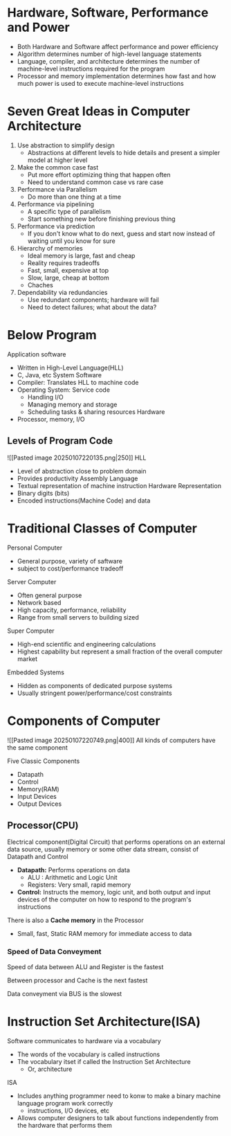 # Hardware, Software, Performance and Power
- Both Hardware and Software affect performance and power efficiency
- Algorithm determines number of high-level language statements
- Language, compiler, and architecture determines the number of machine-level instructions required for the program
- Processor and memory implementation determines how fast and how much power is used to execute machine-level instructions

# Seven Great Ideas in Computer Architecture
1. Use abstraction to simplify design
	- Abstractions at different levels to hide details and present a simpler model at higher level
2. Make the common case fast
	- Put more effort optimizing thing that happen often
	- Need to understand common case vs rare case
3. Performance via Parallelism
	- Do more than one thing at a time
4. Performance via pipelining
	- A specific type of parallelism
	- Start something new before finishing previous thing
5. Performance via prediction
	- If you don't know what to do next, guess and start now instead of waiting until you know for sure
6. Hierarchy of memories
	- Ideal memory is large, fast and cheap
	- Reality requires tradeoffs
	- Fast, small, expensive at top
	- Slow, large, cheap at bottom
	- Chaches
7. Dependability via redundancies
	- Use redundant components; hardware will fail
	- Need to detect failures; what about the data?

# Below Program
Application software
- Written in High-Level Language(HLL)
- C, Java, etc
System Software
- Compiler: Translates HLL to machine code
- Operating System: Service code
	- Handling I/O
	- Managing memory and storage
	- Scheduling tasks & sharing resources
Hardware
- Processor, memory, I/O

## Levels of Program Code
![[Pasted image 20250107220135.png|250]]
HLL
- Level of abstraction close to problem domain
- Provides productivity
Assembly Language
- Textual representation of machine instruction
Hardware Representation
- Binary digits (bits)
- Encoded instructions(Machine Code) and data

# Traditional Classes of Computer
Personal Computer
- General purpose, variety of saftware
- subject to cost/performance tradeoff

Server Computer
- Often general purpose
- Network based
- High capacity, performance, reliability
- Range from small servers to building sized

Super Computer
- High-end scientific and engineering calculations
- Highest capability but represent a small fraction of the overall computer market

Embedded Systems
- Hidden as components of dedicated purpose systems
- Usually stringent power/performance/cost constraints

# Components of Computer
![[Pasted image 20250107220749.png|400]]
All kinds of computers have the same component

Five Classic Components
- Datapath
- Control
- Memory(RAM)
- Input Devices
- Output Devices

## Processor(CPU)
Electrical component(Digital Circuit) that performs operations on an external data source, usually memory or some other data stream, consist of Datapath and Control
- **Datapath:** Performs operations on data
	- ALU : Arithmetic and Logic Unit
	- Registers: Very small, rapid memory
- **Control:** Instructs the memory, logic unit, and both output and input devices of the computer on how to respond to the program's instructions

There is also a **Cache memory** in the Processor
- Small, fast, Static RAM memory for immediate access to data

### Speed of Data Conveyment
Speed of data between ALU and Register is the fastest

Between processor and Cache is the next fastest

Data conveyment via BUS is the slowest

# Instruction Set Architecture(ISA)
Software communicates to hardware via a vocabulary
- The words of the vocabulary is called instructions
- The vocabulary itset if called the Instruction Set Architecture
	- Or, architecture

ISA
- Includes anything programmer need to konw to make a binary machine language program work correctly
	- instructions, I/O devices, etc
- Allows computer designers to talk about functions independently from the hardware that performs them

